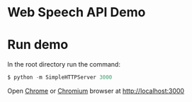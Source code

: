 # Web Speech API Demo

# Run demo
In the root directory run the command:
```javascript
$ python -m SimpleHTTPServer 3000
```
Open [Chrome](https://www.google.com/chrome/browser/desktop/index.html) or [Chromium](https://chromium.woolyss.com/) browser at [http://localhost:3000](http://localhost:3000)
